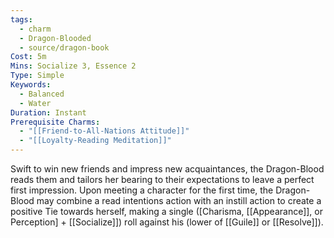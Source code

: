 ```yaml
---
tags:
  - charm
  - Dragon-Blooded
  - source/dragon-book
Cost: 5m
Mins: Socialize 3, Essence 2
Type: Simple
Keywords:
  - Balanced
  - Water
Duration: Instant
Prerequisite Charms:
  - "[[Friend-to-All-Nations Attitude]]"
  - "[[Loyalty-Reading Meditation]]"
---
```

Swift to win new friends and impress new acquaintances, the Dragon-Blood reads them and tailors her bearing to their expectations to leave a perfect first impression. Upon meeting a character for the first time, the Dragon-Blood may combine a read intentions action with an instill action to create a positive Tie towards herself, making a single ([Charisma, [[Appearance]], or Perception] + [[Socialize]]) roll against his (lower of [[Guile]] or [[Resolve]]).